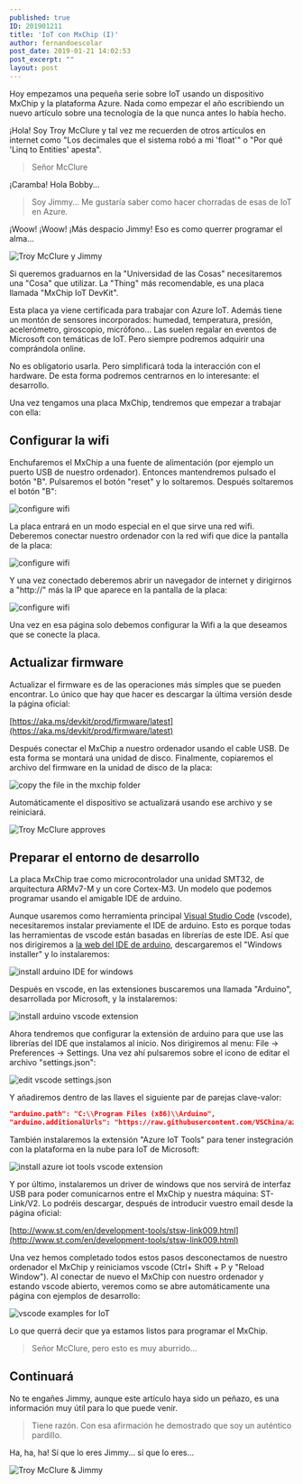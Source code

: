 ```yaml
---
published: true
ID: 201901211
title: 'IoT con MxChip (I)'
author: fernandoescolar
post_date: 2019-01-21 14:02:53
post_excerpt: ""
layout: post
---
```


Hoy empezamos una pequeña serie sobre IoT usando un dispositivo MxChip y la plataforma Azure. Nada como empezar el año escribiendo un nuevo artículo sobre una tecnología de la que nunca antes lo había hecho.<!--break-->

¡Hola! Soy Troy McClure y tal vez me recuerden de otros artículos en internet como "Los decimales que el sistema robó a mi 'float'" o "Por qué 'Linq to Entities' apesta".

> Señor McClure

¡Caramba! Hola Bobby...

> Soy Jimmy... Me gustaría saber como hacer chorradas de esas de IoT en Azure.

¡Woow! ¡Woow! ¡Más despacio Jimmy! Eso es como querrer programar el alma...

![Troy McClure y Jimmy]({{site.baseurl}}/public/uploads/2019/01/iot-mcclure-start.jpg)

Si queremos graduarnos en la "Universidad de las Cosas" necesitaremos una "Cosa" que utilizar. La "Thing" más recomendable, es una placa llamada "MxChip IoT DevKit". 

Esta placa ya viene certificada para trabajar con Azure IoT. Además tiene un montón de sensores incorporados: humedad, temperatura, presión, acelerómetro, giroscopio, micrófono... Las suelen regalar en eventos de Microsoft con temáticas de IoT. Pero siempre podremos adquirir una comprándola online. 

No es obligatorio usarla. Pero simplificará toda la interacción con el hardware. De esta forma podremos centrarnos en lo interesante: el desarrollo.

Una vez tengamos una placa MxChip, tendremos que empezar a trabajar con ella:

## Configurar la wifi

Enchufaremos el MxChip a una fuente de alimentación (por ejemplo un puerto USB de nuestro ordenador). Entonces mantendremos pulsado el botón "B". Pulsaremos el botón "reset" y lo soltaremos. Después soltaremos el botón "B":

![configure wifi]({{site.baseurl}}/public/uploads/2019/01/iot-mxchip-wifi1.png)

La placa entrará en un modo especial en el que sirve una red wifi. Deberemos conectar nuestro ordenador con la red wifi que dice la pantalla de la placa:

![configure wifi]({{site.baseurl}}/public/uploads/2019/01/iot-mxchip-wifi3.png)

Y una vez conectado deberemos abrir un navegador de internet y dirigirnos a "http://" más la IP que aparece en la pantalla de la placa:

![configure wifi]({{site.baseurl}}/public/uploads/2019/01/iot-mxchip-wifi2.png)

Una vez en esa página solo debemos configurar la Wifi a la que deseamos que se conecte la placa.

## Actualizar firmware

Actualizar el firmware es de las operaciones más simples que se pueden encontrar. Lo único que hay que hacer es descargar la última versión desde la página oficial:

[https://aka.ms/devkit/prod/firmware/latest](https://aka.ms/devkit/prod/firmware/latest)

Después conectar el MxChip a nuestro ordenador usando el cable USB. De esta forma se montará una unidad de disco. Finalmente, copiaremos el archivo del firmware en la unidad de disco de la placa:

![copy the file in the mxchip folder]({{site.baseurl}}/public/uploads/2019/01/iot-copy-firmware.png)

Automáticamente el dispositivo se actualizará usando ese archivo y se reiniciará.

![Troy McClure approves]({{site.baseurl}}/public/uploads/2019/01/iot-mcclure-middle.jpg)

## Preparar el entorno de desarrollo

La placa MxChip trae como microcontrolador una unidad SMT32, de arquitectura ARMv7-M y un core Cortex-M3. Un modelo que podemos programar usando el amigable IDE de arduino. 

Aunque usaremos como herramienta principal [Visual Studio Code](https://code.visualstudio.com/) (vscode), necesitaremos instalar previamente el IDE de arduino. Esto es porque todas las herramientas de vscode están basadas en librerías de este IDE. Así que nos dirigiremos a [la web del IDE de arduino](https://www.arduino.cc/en/Main/Software), descargaremos el "Windows installer" y lo instalaremos:

![install arduino IDE for windows]({{site.baseurl}}/public/uploads/2019/01/iot-arduino-ide.png)

Después en vscode, en las extensiones buscaremos una llamada "Arduino", desarrollada por Microsoft, y la instalaremos:

![install arduino vscode extension]({{site.baseurl}}/public/uploads/2019/01/iot-vscode-arduino.png)

Ahora tendremos que configurar la extensión de arduino para que use las librerías del IDE que instalamos al inicio. Nos dirigiremos al menu: File -> Preferences -> Settings. Una vez ahí pulsaremos sobre el icono de editar el archivo "settings.json":

![edit vscode settings.json]({{site.baseurl}}/public/uploads/2019/01/iot-vscode-settings.png)

Y añadiremos dentro de las llaves el siguiente par de parejas clave-valor:

```json
"arduino.path": "C:\\Program Files (x86)\\Arduino",
"arduino.additionalUrls": "https://raw.githubusercontent.com/VSChina/azureiotdevkit_tools/master/package_azureboard_index.json"
```

También instalaremos la extensión "Azure IoT Tools" para tener instegración con la plataforma en la nube para IoT de Microsoft:

![install azure iot tools vscode extension]({{site.baseurl}}/public/uploads/2019/01/iot-vscode-tools.png)

Y por último, instalaremos un driver de windows que nos servirá de interfaz USB para poder comunicarnos entre el MxChip y nuestra máquina: ST-Link/V2. Lo podréis descargar, después de introducir vuestro email desde la página oficial:

[http://www.st.com/en/development-tools/stsw-link009.html](http://www.st.com/en/development-tools/stsw-link009.html)

Una vez hemos completado todos estos pasos desconectamos de nuestro ordenador el MxChip y reiniciamos vscode (Ctrl+ Shift + P y "Reload Window"). Al conectar de nuevo el MxChip con nuestro ordenador y estando vscode abierto, veremos como se abre automáticamente una página con ejemplos de desarrollo:

![vscode examples for IoT]({{site.baseurl}}/public/uploads/2019/01/iot-vscode-workbench.png)

Lo que querrá decir que ya estamos listos para programar el MxChip.

> Señor McClure, pero esto es muy aburrido...

## Continuará

No te engañes Jimmy, aunque este artículo haya sido un peñazo, es una información muy útil para lo que puede venir.

> Tiene razón. Con esa afirmación he demostrado que soy un auténtico pardillo.

Ha, ha, ha! Sí que lo eres Jimmy... sí que lo eres...

![Troy McClure & Jimmy]({{site.baseurl}}/public/uploads/2019/01/iot-mcclure-end.jpg)